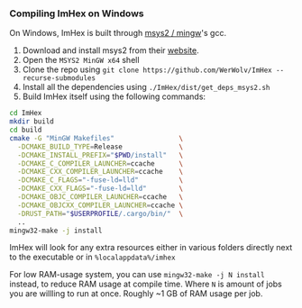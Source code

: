 ### Compiling ImHex on Windows

On Windows, ImHex is built through [msys2 / mingw](https://www.msys2.org/)'s gcc.

1. Download and install msys2 from their [website](https://www.msys2.org/).
2. Open the `MSYS2 MinGW x64` shell
3. Clone the repo using `git clone https://github.com/WerWolv/ImHex --recurse-submodules`
4. Install all the dependencies using `./ImHex/dist/get_deps_msys2.sh`
5. Build ImHex itself using the following commands:

```sh
cd ImHex
mkdir build
cd build
cmake -G "MinGW Makefiles"                \
  -DCMAKE_BUILD_TYPE=Release              \
  -DCMAKE_INSTALL_PREFIX="$PWD/install"   \
  -DCMAKE_C_COMPILER_LAUNCHER=ccache      \
  -DCMAKE_CXX_COMPILER_LAUNCHER=ccache    \
  -DCMAKE_C_FLAGS="-fuse-ld=lld"          \
  -DCMAKE_CXX_FLAGS="-fuse-ld=lld"        \
  -DCMAKE_OBJC_COMPILER_LAUNCHER=ccache   \
  -DCMAKE_OBJCXX_COMPILER_LAUNCHER=ccache \
  -DRUST_PATH="$USERPROFILE/.cargo/bin/"  \
  ..
mingw32-make -j install
```

ImHex will look for any extra resources either in various folders directly next to the executable or in `%localappdata%/imhex`

For low RAM-usage system, you can use `mingw32-make -j N install` instead, to reduce RAM usage at compile time. Where `N` is amount of jobs you are willling to run at once. Roughly ~1 GB of RAM usage per job.
